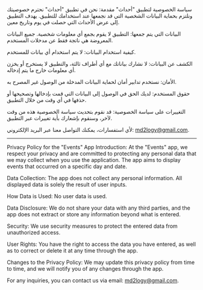 سياسة الخصوصية لتطبيق "أحداث"
مقدمة:
نحن في تطبيق "أحداث" نحترم خصوصيتك ونلتزم بحماية البيانات الشخصية التي قد نجمعها عند استخدامك للتطبيق. يهدف التطبيق إلى عرض الأحداث التي حصلت في يوم وتاريخ معين.

البيانات التي يتم جمعها:
التطبيق لا يقوم بجمع أي معلومات شخصية. جميع البيانات المعروضة هي ناتجة فقط عن مدخلات المستخدم.

كيفية استخدام البيانات:
لا يتم استخدام أي بيانات للمستخدم.

الكشف عن البيانات:
لا نشارك بياناتك مع أي أطراف ثالثة، والتطبيق لا يستخرج أو يخزن أي معلومات خارج ما يتم إدخاله.

الأمان:
نستخدم تدابير أمان لحماية البيانات المدخلة من الوصول غير المصرح به.

حقوق المستخدم:
لديك الحق في الوصول إلى البيانات التي قمت بإدخالها وتصحيحها أو حذفها في أي وقت من خلال التطبيق.

التغييرات على سياسة الخصوصية:
قد نقوم بتحديث سياسة الخصوصية هذه من وقت لآخر، وسنقوم بإشعارك بأية تغييرات عبر التطبيق.

لأي استفسارات، يمكنك التواصل معنا عبر البريد الإلكتروني: md2logy@gmail.com.

------------------------------------------------------------------------------------------------


Privacy Policy for the "Events" App
Introduction:
At the "Events" app, we respect your privacy and are committed to protecting any personal data that we may collect when you use the application. The app aims to display events that occurred on a specific day and date.

Data Collection:
The app does not collect any personal information. All displayed data is solely the result of user inputs.

How Data is Used:
No user data is used.

Data Disclosure:
We do not share your data with any third parties, and the app does not extract or store any information beyond what is entered.

Security:
We use security measures to protect the entered data from unauthorized access.

User Rights:
You have the right to access the data you have entered, as well as to correct or delete it at any time through the app.

Changes to the Privacy Policy:
We may update this privacy policy from time to time, and we will notify you of any changes through the app.

For any inquiries, you can contact us via email: md2logy@gmail.com.

